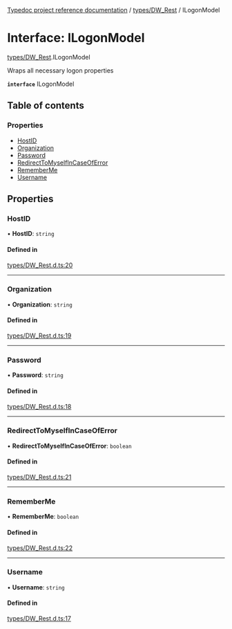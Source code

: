 [Typedoc project reference documentation](../README.md) / [types/DW_Rest](../modules/types_dw_rest.md) / ILogonModel

# Interface: ILogonModel

[types/DW_Rest](../modules/types_dw_rest.md).ILogonModel

Wraps all necessary logon properties

**`interface`** ILogonModel

## Table of contents

### Properties

- [HostID](types_dw_rest.ilogonmodel.md#hostid)
- [Organization](types_dw_rest.ilogonmodel.md#organization)
- [Password](types_dw_rest.ilogonmodel.md#password)
- [RedirectToMyselfInCaseOfError](types_dw_rest.ilogonmodel.md#redirecttomyselfincaseoferror)
- [RememberMe](types_dw_rest.ilogonmodel.md#rememberme)
- [Username](types_dw_rest.ilogonmodel.md#username)

## Properties

### HostID

• **HostID**: `string`

#### Defined in

[types/DW_Rest.d.ts:20](https://github.com/DocuWare/REST-Sample-TS/blob/828b3d4/src/types/DW_Rest.d.ts#L20)

___

### Organization

• **Organization**: `string`

#### Defined in

[types/DW_Rest.d.ts:19](https://github.com/DocuWare/REST-Sample-TS/blob/828b3d4/src/types/DW_Rest.d.ts#L19)

___

### Password

• **Password**: `string`

#### Defined in

[types/DW_Rest.d.ts:18](https://github.com/DocuWare/REST-Sample-TS/blob/828b3d4/src/types/DW_Rest.d.ts#L18)

___

### RedirectToMyselfInCaseOfError

• **RedirectToMyselfInCaseOfError**: `boolean`

#### Defined in

[types/DW_Rest.d.ts:21](https://github.com/DocuWare/REST-Sample-TS/blob/828b3d4/src/types/DW_Rest.d.ts#L21)

___

### RememberMe

• **RememberMe**: `boolean`

#### Defined in

[types/DW_Rest.d.ts:22](https://github.com/DocuWare/REST-Sample-TS/blob/828b3d4/src/types/DW_Rest.d.ts#L22)

___

### Username

• **Username**: `string`

#### Defined in

[types/DW_Rest.d.ts:17](https://github.com/DocuWare/REST-Sample-TS/blob/828b3d4/src/types/DW_Rest.d.ts#L17)

